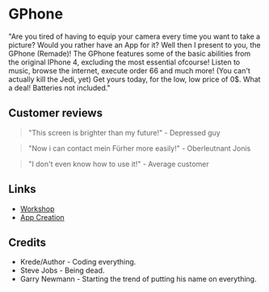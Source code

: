 # GPhone
"Are you tired of having to equip your camera every time you want to take a picture?
Would you rather have an App for it?
Well then I present to you, the GPhone (Remade)!
The GPhone features some of the basic abilities from the original IPhone 4, excluding the most essential ofcourse!
Listen to music, browse the internet, execute order 66 and much more! (You can't actually kill the Jedi, yet)
Get yours today, for the low, low price of 0$. What a deal!
Batteries not included."

## Customer reviews
>"This screen is brighter than my future!" - Depressed guy

>"Now i can contact mein Fürher more easily!" - Oberleutnant Jonis

>"I don't even know how to use it!" - Average customer



## Links
* [Workshop](https://steamcommunity.com/sharedfiles/filedetails/?id=1370983401)
* [App Creation](https://github.com/KredeGC/GPhone/wiki)



## Credits
* Krede/Author - Coding everything.
* Steve Jobs - Being dead.
* Garry Newmann - Starting the trend of putting his name on everything.

